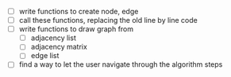 - [ ] write functions to create node, edge
- [ ] call these functions, replacing the old line by line code
- [ ] write functions to draw graph from
	- [ ] adjacency list
	- [ ] adjacency matrix
	- [ ] edge list
- [ ] find a way to let the user navigate through the algorithm steps